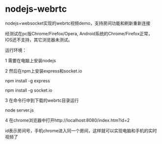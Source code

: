 nodejs-webrtc
=============

nodejs+websocket实现的webrtc视频demo，支持房间功能和刷新重新连接

经测试在pc版Chrome/Firefox/Opera, Android系统的Chrome/Firefox正常，IOS还不支持，其它浏览器未测试。

运行环境：

1 需要在电脑上安装nodejs

2 然后在npm上安装express和socket.io

  npm install -g express
  
  npm install -g socket.io
  
3 在命令行中到下载的webrtc目录运行

  node server.js

4 在chrome浏览器中打开http://localhost:8080/index.htm?id=2

  id表示房间号，手机chrome进入同一个房间，这样就可以实现电脑和手机的实时视频了

